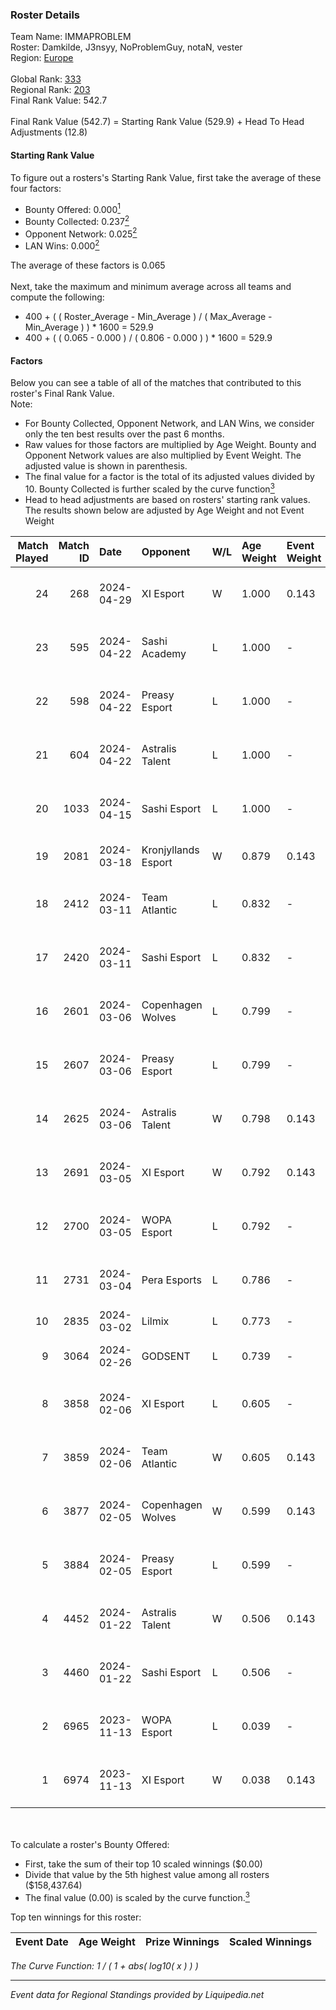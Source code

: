 ### Roster Details<br />
Team Name: IMMAPROBLEM<br />
Roster: Damkilde, J3nsyy, NoProblemGuy, notaN, vester<br />
Region: [Europe]( ../standings_europe.md)<br />
<br />
Global Rank: [333](../standings_global.md)<br />
Regional Rank: [203]( ../standings_europe.md)<br />
Final Rank Value:  542.7<br />
<br />
Final Rank Value (542.7) = Starting Rank Value (529.9) + Head To Head Adjustments (12.8)<br />

#### Starting Rank Value<br />
To figure out a rosters's Starting Rank Value, first take the average of these four factors:<br />
- Bounty Offered: 0.000[<sup>1</sup>](#table2)
- Bounty Collected: 0.237[<sup>2</sup>](#table1)
- Opponent Network: 0.025[<sup>2</sup>](#table1)
- LAN Wins: 0.000[<sup>2</sup>](#table1)

The average of these factors is 0.065<br />
<br />
Next, take the maximum and minimum average across all teams and compute the following:<br />
- 400 + ( ( Roster_Average - Min_Average ) / ( Max_Average - Min_Average ) ) * 1600 = 529.9
- 400 + ( ( 0.065 - 0.000 ) / ( 0.806 - 0.000 ) ) * 1600 = 529.9


#### Factors<br />
Below you can see a table of all of the matches that contributed to this roster's Final Rank Value.<br />
Note:<br />

- For Bounty Collected, Opponent Network, and LAN Wins, we consider only the ten best results over the past 6 months.
- Raw values for those factors are multiplied by Age Weight. Bounty and Opponent Network values are also multiplied by Event Weight. The adjusted value is shown in parenthesis.
- The final value for a factor is the total of its adjusted values divided by 10. Bounty Collected is further scaled by the curve function[<sup>3</sup>](#curveFunction)
- Head to head adjustments are based on rosters' starting rank values. The results shown below are adjusted by Age Weight and not Event Weight
<span id="table1"></span><br />


| Match Played | Match ID | Date       | Opponent            | W/L | Age Weight | Event Weight | Bounty Collected | Opponent Network | LAN Wins      | H2H Adj. | Roster                                        |
| -: | -: | :- | :- | :- | :- | :- | :- | :- | :- | -: | :- |
|           24 |      268 | 2024-04-29 | XI Esport           | W   | 1.000      | 0.143        | 0.002 (0.000)    | 0.313 (0.045)    | false (0.000) |    21.52 | Damkilde, J3nsyy, NoProblemGuy, notaN, vester |
|           23 |      595 | 2024-04-22 | Sashi Academy       | L   | 1.000      | -            | -                | -                | -             |   -11.73 | Damkilde, J3nsyy, NoProblemGuy, notaN, vester |
|           22 |      598 | 2024-04-22 | Preasy Esport       | L   | 1.000      | -            | -                | -                | -             |    -9.37 | Damkilde, J3nsyy, NoProblemGuy, notaN, vester |
|           21 |      604 | 2024-04-22 | Astralis Talent     | L   | 1.000      | -            | -                | -                | -             |    -5.08 | Damkilde, J3nsyy, NoProblemGuy, notaN, vester |
|           20 |     1033 | 2024-04-15 | Sashi Esport        | L   | 1.000      | -            | -                | -                | -             |    -1.48 | Damkilde, J3nsyy, NoProblemGuy, notaN, vester |
|           19 |     2081 | 2024-03-18 | Kronjyllands Esport | W   | 0.879      | 0.143        | 0.000 (0.000)    | 0.035 (0.004)    | false (0.000) |    11.65 | daxy, J3nsyy, NoProblemGuy, notaN, vester     |
|           18 |     2412 | 2024-03-11 | Team Atlantic       | L   | 0.832      | -            | -                | -                | -             |   -12.54 | Damkilde, daxy, NoProblemGuy, notaN, vester   |
|           17 |     2420 | 2024-03-11 | Sashi Esport        | L   | 0.832      | -            | -                | -                | -             |    -5.66 | Damkilde, daxy, NoProblemGuy, notaN, vester   |
|           16 |     2601 | 2024-03-06 | Copenhagen Wolves   | L   | 0.799      | -            | -                | -                | -             |    -9.54 | Damkilde, daxy, NoProblemGuy, notaN, vester   |
|           15 |     2607 | 2024-03-06 | Preasy Esport       | L   | 0.799      | -            | -                | -                | -             |    -6.79 | Damkilde, daxy, NoProblemGuy, notaN, vester   |
|           14 |     2625 | 2024-03-06 | Astralis Talent     | W   | 0.798      | 0.143        | 0.030 (0.003)    | 0.613 (0.070)    | false (0.000) |    22.40 | Damkilde, daxy, NoProblemGuy, notaN, vester   |
|           13 |     2691 | 2024-03-05 | XI Esport           | W   | 0.792      | 0.143        | 0.002 (0.000)    | 0.313 (0.035)    | false (0.000) |    17.35 | Damkilde, daxy, NoProblemGuy, notaN, vester   |
|           12 |     2700 | 2024-03-05 | WOPA Esport         | L   | 0.792      | -            | -                | -                | -             |    -5.92 | Damkilde, daxy, NoProblemGuy, notaN, vester   |
|           11 |     2731 | 2024-03-04 | Pera Esports        | L   | 0.786      | -            | -                | -                | -             |    -2.72 | Damkilde, daxy, NoProblemGuy, notaN, vester   |
|           10 |     2835 | 2024-03-02 | Lilmix              | L   | 0.773      | -            | -                | -                | -             |    -8.85 | Brillo, dex, poiii, quix, zyyx                |
|            9 |     3064 | 2024-02-26 | GODSENT             | L   | 0.739      | -            | -                | -                | -             |    -4.44 | Damkilde, daxy, J3nsyy, notaN, vester         |
|            8 |     3858 | 2024-02-06 | XI Esport           | L   | 0.605      | -            | -                | -                | -             |    -5.96 | Damkilde, daxy, NoProblemGuy, notaN, vester   |
|            7 |     3859 | 2024-02-06 | Team Atlantic       | W   | 0.605      | 0.143        | 0.000 (0.000)    | 0.122 (0.011)    | false (0.000) |     9.29 | Damkilde, daxy, NoProblemGuy, notaN, vester   |
|            6 |     3877 | 2024-02-05 | Copenhagen Wolves   | W   | 0.599      | 0.143        | 0.000 (0.000)    | 0.417 (0.036)    | false (0.000) |    12.37 | Damkilde, daxy, NoProblemGuy, notaN, vester   |
|            5 |     3884 | 2024-02-05 | Preasy Esport       | L   | 0.599      | -            | -                | -                | -             |    -4.33 | Damkilde, daxy, NoProblemGuy, notaN, vester   |
|            4 |     4452 | 2024-01-22 | Astralis Talent     | W   | 0.506      | 0.143        | 0.030 (0.002)    | 0.613 (0.044)    | false (0.000) |    14.61 | Damkilde, daxy, NoProblemGuy, notaN, vester   |
|            3 |     4460 | 2024-01-22 | Sashi Esport        | L   | 0.506      | -            | -                | -                | -             |    -2.64 | Damkilde, daxy, NoProblemGuy, notaN, vester   |
|            2 |     6965 | 2023-11-13 | WOPA Esport         | L   | 0.039      | -            | -                | -                | -             |    -0.24 | Damkilde, daxy, NoProblemGuy, notaN, vester   |
|            1 |     6974 | 2023-11-13 | XI Esport           | W   | 0.038      | 0.143        | 0.002 (0.000)    | 0.313 (0.002)    | false (0.000) |     0.86 | Damkilde, daxy, NoProblemGuy, notaN, vester   |

<br />
<span id="table2"></span><br />
To calculate a roster's Bounty Offered:<br />

- First, take the sum of their top 10 scaled winnings ($0.00)
- Divide that value by the 5th highest value among all rosters ($158,437.64)
- The final value (0.00) is scaled by the curve function.[<sup>3</sup>](#curveFunction)

Top ten winnings for this roster:<br />

| Event Date | Age Weight | Prize Winnings | Scaled Winnings |
| :- | -: | :- | :- |


<span id="curveFunction"></span>_The Curve Function: 1 / ( 1 + abs( log10( x ) ) )_<br />

---
_Event data for Regional Standings provided by Liquipedia.net_<br />
